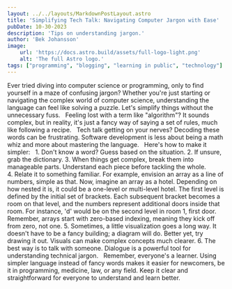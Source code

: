```yaml
---
layout: ../../layouts/MarkdownPostLayout.astro
title: 'Simplifying Tech Talk: Navigating Computer Jargon with Ease'
pubDate: 10-30-2023
description: 'Tips on understanding jargon.'
author: 'Bek Johansson'
image:
    url: 'https://docs.astro.build/assets/full-logo-light.png'
    alt: 'The full Astro logo.'
tags: ["programming", "blogging", "learning in public", "technology"]
---
```


Ever tried diving into computer science or programming, only to find yourself in a maze of confusing jargon? Whether you're just starting or navigating the complex world of computer science, understanding the language can feel like solving a puzzle. Let's simplify things without the unnecessary fuss.
 
Feeling lost with a term like "algorithm"? It sounds complex, but in reality, it's just a fancy way of saying a set of rules, much like following a recipe.
 
Tech talk getting on your nerves? Decoding these words can be frustrating. Software development is less about being a math whiz and more about mastering the language.
 
Here's how to make it simpler:
 
1. Don't know a word? Guess based on the situation. 
2. If unsure, grab the dictionary.
3. When things get complex, break them into manageable parts. Understand each piece before tackling the whole.
4. Relate it to something familiar. For example, envision an array as a line of numbers, simple as that. Now, imagine an array as a hotel. Depending on how nested it is, it could be a one-level or multi-level hotel. The first level is defined by the initial set of brackets. Each subsequent bracket becomes a room on that level, and the numbers represent additional doors inside that room. For instance, 'd' would be on the second level in room 1, first door. Remember, arrays start with zero-based indexing, meaning they kick off from zero, not one.
5. Sometimes, a little visualization goes a long way. It doesn't have to be a fancy building; a diagram will do. Better yet, try drawing it out. Visuals can make complex concepts much clearer.
6. The best way is to talk with someone. Dialogue is a powerful tool for understanding technical jargon. 
 
Remember, everyone's a learner. Using simpler language instead of fancy words makes it easier for newcomers, be it in programming, medicine, law, or any field. Keep it clear and straightforward for everyone to understand and learn better.
